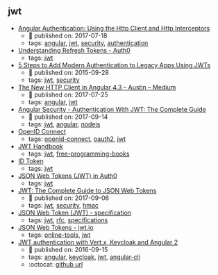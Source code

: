 jwt 
---
* [Angular Authentication: Using the Http Client and Http Interceptors](https://medium.com/@ryanchenkie_40935/angular-authentication-using-the-http-client-and-http-interceptors-2f9d1540eb8)
    * :calendar: published on: 2017-07-18
    * tags: [angular](../tags/angular.md), [jwt](../tags/jwt.md), [security](../tags/security.md), [authentication](../tags/authentication.md)
* [Understanding Refresh Tokens - Auth0](https://auth0.com/learn/refresh-tokens/)
    * tags: [jwt](../tags/jwt.md)
* [5 Steps to Add Modern Authentication to Legacy Apps Using JWTs](https://auth0.com/blog/5-steps-to-add-modern-authentication-to-legacy-apps-using-jwts/)
    * :calendar: published on: 2015-09-28
    * tags: [jwt](../tags/jwt.md), [security](../tags/security.md)
* [The New HTTP Client in Angular 4.3 – Austin – Medium](https://medium.com/@amcdnl/the-new-http-client-in-angular-4-3-754bd3ff83a8)
    * :calendar: published on: 2017-07-25
    * tags: [angular](../tags/angular.md), [jwt](../tags/jwt.md)
* [Angular Security - Authentication With JWT: The  Complete Guide](https://blog.angular-university.io/angular-authentication-jwt/)
    * :calendar: published on: 2017-09-14
    * tags: [jwt](../tags/jwt.md), [angular](../tags/angular.md), [nodejs](../tags/nodejs.md)
* [OpenID Connect](https://auth0.com/docs/protocols/oidc)
    * tags: [openid-connect](../tags/openid-connect.md), [oauth2](../tags/oauth2.md), [jwt](../tags/jwt.md)
* [JWT Handbook](https://auth0.com/e-books/jwt-handbook)
    * tags: [jwt](../tags/jwt.md), [free-programming-books](../tags/free-programming-books.md)
* [ID Token](https://auth0.com/docs/tokens/id-token)
    * tags: [jwt](../tags/jwt.md)
* [JSON Web Tokens (JWT) in Auth0](https://auth0.com/docs/jwt)
    * tags: [jwt](../tags/jwt.md)
* [JWT: The  Complete Guide to JSON Web Tokens](https://blog.angular-university.io/angular-jwt/)
    * :calendar: published on: 2017-09-06
    * tags: [jwt](../tags/jwt.md), [security](../tags/security.md), [hmac](../tags/hmac.md)
* [JSON Web Token (JWT) - specification](https://tools.ietf.org/html/rfc7519)
    * tags: [jwt](../tags/jwt.md), [rfc](../tags/rfc.md), [specifications](../tags/specifications.md)
* [JSON Web Tokens - jwt.io](https://jwt.io/)
    * tags: [online-tools](../tags/online-tools.md), [jwt](../tags/jwt.md)
* [JWT authentication with Vert.x, Keycloak and Angular 2](http://paulbakker.io/java/jwt-keycloak-angular2/)
    * :calendar: published on: 2016-09-15
    * tags: [angular](../tags/angular.md), [keycloak](../tags/keycloak.md), [jwt](../tags/jwt.md), [angular-cli](../tags/angular-cli.md)
    * :octocat: [github url](https://github.com/paulbakker/vertx-angular2-keycloak-demo)
